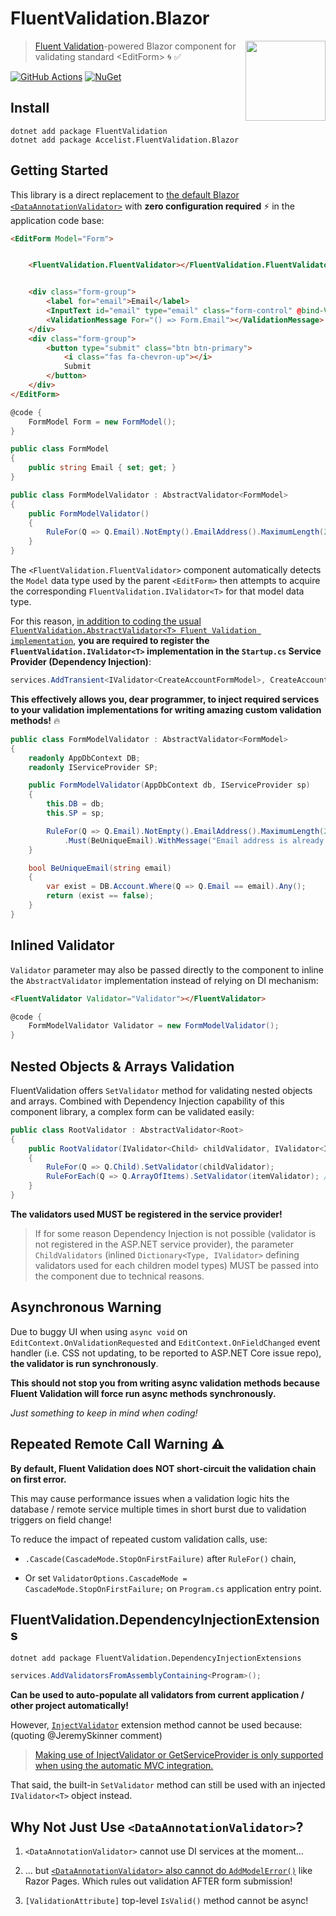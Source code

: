 # FluentValidation.Blazor

<a href="https://github.com/ryanelian/FluentValidation.Blazor/blob/master/README.MD">
    <img align="right" width="128" height="128" src="https://raw.githubusercontent.com/ryanelian/FluentValidation.Blazor/master/FluentValidation.Blazor/img/icon.png" />
</a>

> [Fluent Validation](https://github.com/JeremySkinner/FluentValidation)-powered Blazor component for validating standard \<EditForm> :cyclone: :white_check_mark:

[![GitHub Actions](https://github.com/ryanelian/FluentValidation.Blazor/workflows/.NET%20Core/badge.svg)](https://github.com/ryanelian/FluentValidation.Blazor/actions) [![NuGet](https://badgen.net/nuget/v/Accelist.FluentValidation.Blazor?icon=nuget)](https://www.nuget.org/packages/Accelist.FluentValidation.Blazor)

## Install

```
dotnet add package FluentValidation
dotnet add package Accelist.FluentValidation.Blazor
```

## Getting Started

This library is a direct replacement to [the default Blazor `<DataAnnotationValidator>`](https://docs.microsoft.com/en-us/aspnet/core/blazor/forms-validation?view=aspnetcore-3.0) with **zero configuration required** :zap: in the application code base:

```html
<EditForm Model="Form">


    <FluentValidation.FluentValidator></FluentValidation.FluentValidator>


    <div class="form-group">
        <label for="email">Email</label>
        <InputText id="email" type="email" class="form-control" @bind-Value="Form.Email"></InputText>
        <ValidationMessage For="() => Form.Email"></ValidationMessage>
    </div>
    <div class="form-group">
        <button type="submit" class="btn btn-primary">
            <i class="fas fa-chevron-up"></i>
            Submit
        </button>
    </div>
</EditForm>
```

```cs
@code {
    FormModel Form = new FormModel();
}
```

```cs
public class FormModel
{
    public string Email { set; get; }
}

public class FormModelValidator : AbstractValidator<FormModel>
{
    public FormModelValidator()
    {
        RuleFor(Q => Q.Email).NotEmpty().EmailAddress().MaximumLength(255);
    }
}
```

The `<FluentValidation.FluentValidator>` component automatically detects the `Model` data type used by the parent `<EditForm>` then attempts to acquire the corresponding `FluentValidation.IValidator<T>` for that model data type.

For this reason, [in addition to coding the usual `FluentValidation.AbstractValidator<T> Fluent Validation implementation`](https://fluentvalidation.net/start), **you are required to register the `FluentValidation.IValidator<T>` implementation in the `Startup.cs` Service Provider (Dependency Injection)**:

```cs
services.AddTransient<IValidator<CreateAccountFormModel>, CreateAccountFormModelValidator>();
```

**This effectively allows you, dear programmer, to inject required services to your validation implementations for writing amazing custom validation methods!** :fire:

```cs
public class FormModelValidator : AbstractValidator<FormModel>
{
    readonly AppDbContext DB;
    readonly IServiceProvider SP;

    public FormModelValidator(AppDbContext db, IServiceProvider sp)
    {
        this.DB = db;
        this.SP = sp;

        RuleFor(Q => Q.Email).NotEmpty().EmailAddress().MaximumLength(255)
            .Must(BeUniqueEmail).WithMessage("Email address is already registered.");
    }

    bool BeUniqueEmail(string email)
    {
        var exist = DB.Account.Where(Q => Q.Email == email).Any();
        return (exist == false);
    }
}
```

## Inlined Validator

 `Validator` parameter may also be passed directly to the component to inline the `AbstractValidator` implementation instead of relying on DI mechanism:

```html
<FluentValidator Validator="Validator"></FluentValidator>
```

```cs
@code {
    FormModelValidator Validator = new FormModelValidator();
}
```

## Nested Objects & Arrays Validation

FluentValidation offers `SetValidator` method for validating nested objects and arrays. Combined with Dependency Injection capability of this component library, a complex form can be validated easily:

```cs
public class RootValidator : AbstractValidator<Root>
{
    public RootValidator(IValidator<Child> childValidator, IValidator<Item> itemValidator)
    {
        RuleFor(Q => Q.Child).SetValidator(childValidator);
        RuleForEach(Q => Q.ArrayOfItems).SetValidator(itemValidator); // Array, List, IList, ...
    }
}
```

**The validators used MUST be registered in the service provider!**

> If for some reason Dependency Injection is not possible (validator is not registered in the ASP.NET service provider), the parameter `ChildValidators` (inlined `Dictionary<Type, IValidator>` defining validators used for each children model types) MUST be passed into the component due to technical reasons.

## Asynchronous Warning

Due to buggy UI when using `async void` on `EditContext.OnValidationRequested` and `EditContext.OnFieldChanged` event handler (i.e. CSS not updating, to be reported to ASP.NET Core issue repo), **the validator is run synchronously**.

**This should not stop you from writing async validation methods because Fluent Validation will force run async methods synchronously.**

*Just something to keep in mind when coding!*

## Repeated Remote Call Warning :warning:

**By default, Fluent Validation does NOT short-circuit the validation chain on first error.**

This may cause performance issues when a validation logic hits the database / remote service multiple times in short burst due to validation triggers on field change!

To reduce the impact of repeated custom validation calls, use:

- `.Cascade(CascadeMode.StopOnFirstFailure)` after `RuleFor()` chain,

- Or set `ValidatorOptions.CascadeMode = CascadeMode.StopOnFirstFailure;` on `Program.cs` application entry point.

## FluentValidation.DependencyInjectionExtensions

```
dotnet add package FluentValidation.DependencyInjectionExtensions
```

```cs
services.AddValidatorsFromAssemblyContaining<Program>();
```

**Can be used to auto-populate all validators from current application / other project automatically!**

However, [`InjectValidator`](https://github.com/JeremySkinner/FluentValidation/blob/24aaddb4b00e3563e8d03fd6edd06f487e207e8a/src/FluentValidation.DependencyInjectionExtensions/DependencyInjectionExtensions.cs#L76-L111) extension method cannot be used because: (quoting @JeremySkinner comment)

> [Making use of InjectValidator or GetServiceProvider is only supported when using the automatic MVC integration.](https://github.com/JeremySkinner/FluentValidation/blob/24aaddb4b00e3563e8d03fd6edd06f487e207e8a/src/FluentValidation.DependencyInjectionExtensions/DependencyInjectionExtensions.cs#L64)

That said, the built-in `SetValidator` method can still be used with an injected `IValidator<T>` object instead.

## Why Not Just Use `<DataAnnotationValidator>`?

1. `<DataAnnotationValidator>` cannot use DI services at the moment...

2. ... but [`<DataAnnotationValidator>` also cannot do `AddModelError()`](https://github.com/aspnet/AspNetCore/issues/14524) like Razor Pages. Which rules out validation AFTER form submission!

3. `[ValidationAttribute]` top-level `IsValid()` method cannot be async!
